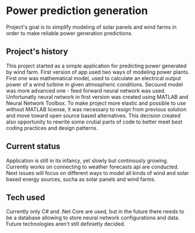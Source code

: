 # Power prediction generation

Project's goal is to simplify modeling of solar panels and wind farms in order to make reliable power generation predictions. 

## Project's history

This project started as a simple application for predicting power generated by wind farm. First version of app used two ways 
of modeling power plants. First one was mathematical model, used to calculate an electrical output power of a wind turbine in 
given atmospheric conditions. Secound model was more advanced one - feed forward neural network was used. Unfortunatly neural 
network in first version was created using MATLAB and Neural Network Toolbox. 
To make project more elastic and possible to use without MATLAB license, it was necessary to resign from previous solution and 
move toward open source based alternatives. This decision created also opportunity to rewrite some crutial parts of code to 
better meet best coding practices and design patterns.

## Current status

Application is still in its infancy, yet slowly but continously growing. Currently works on connecting to weather forecasts 
api are conducted. Next 
issues will focus on different ways to model all kinds of wind and solar based energy sources, sucha as solar panels and wind 
farms.  

## Tech used

Currently only C# and .Net Core are used, but in the future there needs to be a database allowing to store neural network 
configurations and data. Future technologies aren't still definietly decided. 


